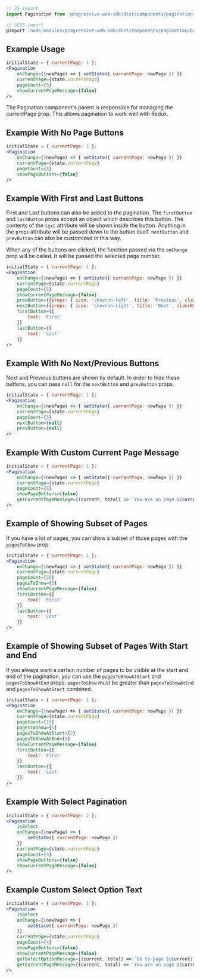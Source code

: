 ```js static
// JS import
import Pagination from 'progressive-web-sdk/dist/components/pagination'

// SCSS import
@import 'node_modules/progressive-web-sdk/dist/components/pagination/base';
```


## Example Usage

```jsx
initialState = { currentPage: 1 };
<Pagination
    onChange={(newPage) => { setState({ currentPage: newPage }) }}
    currentPage={state.currentPage}
    pageCount={5}
    showCurrentPageMessage={false}
/>
```

The Pagination component's parent is responsible for managing the currentPage prop. This allows pagination to work well with Redux.

## Example With No Page Buttons

```jsx
initialState = { currentPage: 1 };
<Pagination
    onChange={(newPage) => { setState({ currentPage: newPage }) }}
    currentPage={state.currentPage}
    pageCount={8}
    showPageButtons={false}
/>
```

## Example With First and Last Buttons

First and Last buttons can also be added to the pagination. The `firstButton` and `lastButton` props accept an object which describes this button. The contents of the `text` attribute will be shown inside the button. Anything in the `props` attribute will be passed down to the button itself. `nextButton` and `prevButton` can also be customized in this way.

When any of the buttons are clicked, the function passed via the `onChange` prop will be called. It will be passed the selected page number.

```jsx
initialState = { currentPage: 1 };
<Pagination
    onChange={(newPage) => { setState({ currentPage: newPage }) }}
    currentPage={state.currentPage}
    pageCount={5}
    showCurrentPageMessage={false}
    prevButton={{props: { icon: 'chevron-left', title: 'Previous', className: "pw--tertiary"}}}
    nextButton={{props: { icon: 'chevron-right', title: 'Next', className: "pw--tertiary"}}}
    firstButton={{
        text: 'First'
    }}
    lastButton={{
        text: 'Last'
    }}
/>
```

## Example With No Next/Previous Buttons

Next and Previous buttons are shown by default. In order to hide these buttons, you can pass `null` for the `nextButton` and `prevButton` props.

```jsx
initialState = { currentPage: 1 };
<Pagination
    onChange={(newPage) => { setState({ currentPage: newPage }) }}
    currentPage={state.currentPage}
    pageCount={5}
    nextButton={null}
    prevButton={null}
/>
```


## Example With Custom Current Page Message

```jsx
initialState = { currentPage: 1 };
<Pagination
    onChange={(newPage) => { setState({ currentPage: newPage }) }}
    currentPage={state.currentPage}
    pageCount={8}
    showPageButtons={false}
    getCurrentPageMessage={(current, total) => `You are on page ${current} of ${total}`}
/>
```


## Example of Showing Subset of Pages

If you have a lot of pages, you can show a subset of those pages with the `pagesToShow` prop.

```jsx
initialState = { currentPage: 1 };
<Pagination
    onChange={(newPage) => { setState({ currentPage: newPage }) }}
    currentPage={state.currentPage}
    pageCount={20}
    pagesToShow={5}
    showCurrentPageMessage={false}
    firstButton={{
        text: 'First'
    }}
    lastButton={{
        text: 'Last'
    }}
/>
```


## Example of Showing Subset of Pages With Start and End

If you always want a certain number of pages to be visible at the start and end of the pagination, you can use the `pagesToShowAtStart` and `pagesToShowAtEnd` props. `pagesToShow` must be greater than `pagesToShowAtEnd` and `pagesToShowAtStart` combined.

```jsx
initialState = { currentPage: 1 };
<Pagination
    onChange={(newPage) => { setState({ currentPage: newPage }) }}
    currentPage={state.currentPage}
    pageCount={10}
    pagesToShow={5}
    pagesToShowAtStart={2}
    pagesToShowAtEnd={2}
    showCurrentPageMessage={false}
    firstButton={{
        text: 'First'
    }}
    lastButton={{
        text: 'Last'
    }}
/>
```


## Example With Select Pagination

```jsx
initialState = { currentPage: 2 };
<Pagination
    isSelect
    onChange={(newPage) => {
        setState({ currentPage: newPage })
    }}
    currentPage={state.currentPage}
    pageCount={4}
    showPageButtons={false}
    showCurrentPageMessage={false}
/>
```


## Example Custom Select Option Text

```jsx
initialState = { currentPage: 1 };
<Pagination
    isSelect
    onChange={(newPage) => {
        setState({ currentPage: newPage })
    }}
    currentPage={state.currentPage}
    pageCount={4}
    showPageButtons={false}
    showCurrentPageMessage={false}
    getSelectOptionMessage={(current, total) => `Go to page ${current} of ${total}`}
    getCurrentPageMessage={(current, total) => `You are on page ${current} of ${total}`}
/>
```
